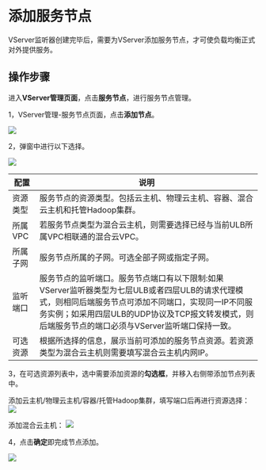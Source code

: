 

# 添加服务节点

VServer监听器创建完毕后，需要为VServer添加服务节点，才可使负载均衡正式对外提供服务。 

## 操作步骤

进入**VServer管理页面**，点击**服务节点**，进行服务节点管理。

1，VServer管理-服务节点页面，点击**添加节点**。

![](https://static.ucloud.cn/db3e5c210e184820bf3263813620d2bb.png)

2，弹窗中进行以下选择。

![](https://static.ucloud.cn/9e30eac4e08b487c800e93d56b9f0f08.png)

| 配置 | 说明 |
| --- | --- |
| 资源类型 | 服务节点的资源类型。包括云主机、物理云主机、容器、混合云主机和托管Hadoop集群。|
| 所属VPC | 若服务节点类型为混合云主机，则需要选择已经与当前ULB所属VPC相联通的混合云VPC。|
| 所属子网 | 服务节点所属的子网。可选全部子网或指定子网。 |
| 监听端口 | 服务节点的监听端口。服务节点端口有以下限制:如果VServer监听器类型为七层ULB或者四层ULB的请求代理模式，则相同后端服务节点可添加不同端口，实现同一IP不同服务实例；如采用四层ULB的UDP协议及TCP报文转发模式，则后端服务节点的端口必须与VServer监听端口保持一致。 |
| 可选资源 | 根据所选择的信息，展示当前可添加的服务节点资源。若资源类型为混合云主机则需要填写混合云主机内网IP。 |

3，在可选资源列表中，选中需要添加资源的**勾选框**，并移入右侧带添加节点列表中。

添加云主机/物理云主机/容器/托管Hadoop集群，填写端口后再进行资源选择：
![](/images/realserver-uhost.png)

添加混合云主机：
![](/images/realserver-hybrid.png)


4，点击**确定**即完成节点添加。

![](https://static.ucloud.cn/ca55ac7d3cec46c281c409093303c787.png)



